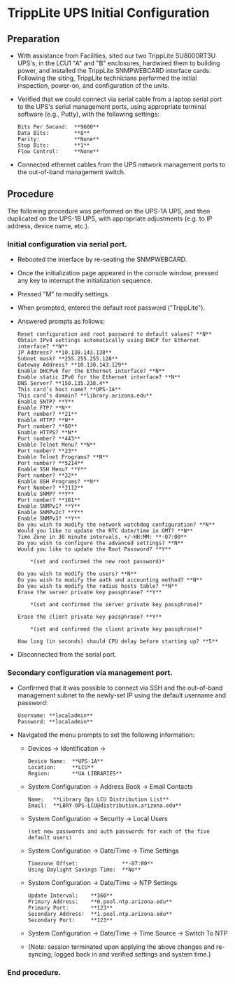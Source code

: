 # TrippLite UPS Initial Configuration

## Preparation

*   With assistance from Facilities, sited our two TrippLite
    SU8000RT3U UPS's, in the LCU1 "A" and "B" enclosures, hardwired 
    them to building power, and installed the TrippLite SNMPWEBCARD 
    interface cards.  Following the siting, TrippLite technicians 
    performed the initial inspection, power-on, and configuration 
    of the units.

*   Verified that we could connect via serial cable from a laptop
    serial port to the UPS's serial management ports, using appropriate 
    terminal software (e.g., Putty), with the following settings:
    
        Bits Per Second:  **9600**
        Data Bits:        **8**
        Parity:           **None**
        Stop Bits:        **1**
        Flow Control:     **None**

*   Connected ethernet cables from the UPS network management ports
    to the out-of-band management switch.

## Procedure

The following procedure was performed on the UPS-1A UPS, and then
duplicated on the UPS-1B UPS, with appropriate adjustments (e.g. to
IP address, device name, etc.).

### Initial configuration via serial port.

*   Rebooted the interface by re-seating the SNMPWEBCARD.

*   Once the initialization page appeared in the console window, 
    pressed any key to interrupt the initialization sequence.

*   Pressed "M" to modify settings.

*   When prompted, entered the default root password ("TrippLite").

*   Answered prompts as follows:

        Reset configuration and root password to default values? **N**
        Obtain IPv4 settings automatically using DHCP for Ethernet interface? **N**
        IP Address? **10.130.143.138**
        Subnet mask? **255.255.255.128**
        Gateway Address? **10.130.143.129**
        Enable DHCPv6 for the Ethernet interface? **N**
        Enable static IPv6 for the Ethernet interface? **N**
        DNS Server? **150.135.238.4**
        This card’s host name? **UPS-1A**
        This card’s domain? **library.arizona.edu**
        Enable SNTP? **Y**
        Enable FTP? **N**
        Port number? **21**
        Enable HTTP? **N**
        Port number? **80**
        Enable HTTPS? **N**
        Port number? **443**
        Enable Telnet Menu? **N**
        Port number? **23**
        Enable Telnet Programs? **N**
        Port number? **5214**
        Enable SSH Menu? **Y**
        Port number? **22**
        Enable SSH Programs? **N**
        Port Number? **2112**
        Enable SNMP? **Y**
        Port number? **161**
        Enable SNMPv1? **Y**
        Enable SNMPv2c? **Y**
        Enable SNMPv3? **Y**
        Do you wish to modify the network watchdog configuration? **N**
        Would you like to update the RTC date/time in GMT? **N**
        Time Zone in 30 minute intervals, +/-HH:MM: **-07:00**
        Do you wish to configure the advanced settings? **N**
        Would you like to update the Root Password? **Y**
        
            *(set and confirmed the new root password)*
        
        Do you wish to modify the users? **N**
        Do you wish to modify the auth and accounting method? **N**
        Do you wish to modify the radius hosts table? **N**
        Erase the server private key passphrase? **Y**
        
            *(set and confirmed the server private key passphrase)*
            
        Erase the client private key passphrase? **Y**
        
            *(set and confirmed the client private key passphrase)*
            
        How long (in seconds) should CPU delay before starting up? **5**

*   Disconnected from the serial port.

### Secondary configuration via management port.

*   Confirmed that it was possible to connect via SSH and the out-of-band
    management subnet to the newly-set IP using the default username and
    password:
    
        Username: **localadmin**
        Password: **localadmin**
        
*   Navigated the menu prompts to set the following information:

    *   Devices -> Identification ->

            Device Name:  **UPS-1A**
            Location:     **LCU**
            Region:       **UA LIBRARIES**
        
    *   System Configuration -> Address Book -> Email Contacts
    
            Name:   **Library Ops LCU Distribution List**
            Email:  **LBRY-OPS-LCU@distribution.arizona.edu**
            
    *   System Configuration -> Security -> Local Users
    
            (set new passwords and auth passwords for each of the five default users)

    *   System Configuration -> Date/Time -> Time Settings
    
            Timezone Offset:              **-07:00**
            Using Daylight Savings Time:  **No**
            
    *   System Configuration -> Date/Time -> NTP Settings

            Update Interval:    **360**
            Primary Address:    **0.pool.ntp.arizona.edu**
            Primary Port:       **123**
            Secondary Address:  **1.pool.ntp.arizona.edu**
            Secondary Port:     **123**
    
    *   System Configuration -> Date/Time -> Time Source -> Switch To NTP

    *   (Note: session terminated upon applying the above changes and
         re-syncing; logged back in and verified settings and system time.)

### End procedure.
